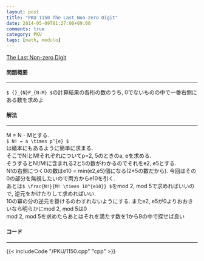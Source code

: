 ```yaml
---
layout: post
title: "PKU 1150 The Last Non-zero Digit"
date: 2014-05-09T01:27:00+09:00
comments: true
category: PKU
tags: [math, modulo]
---
```


[The Last Non-zero Digit](http://poj.org/problem?id=1150)

#### 問題概要

****

`$ {}_{N}P_{N-M} $`の計算結果の各桁の数のうち, 0でないものの中で一番右側にある数を求めよ


#### 解法

****

M = N - Mとする.  
`$ N! = a \times p^{e} $`  
は蟻本にもあるように簡単に求まる.  
そこでN!とM!それぞれについてp=2, 5のときのa, eを求める.  
そうするとN!/M!に含まれる2と5の数がわかるのでそれをe2, e5とする.  
N!の右側につく0の数はe10 = min(e2,e5)個になる(2*5の数だから). 今回はその0の部分を無視したいので両方からe10を引く.  
あとは`$ \frac{N!}{M! \times 10^{e10}} $`をmod 2, mod 5で求めればいいので,  逆元をかけたりして求めればいい.  
10の冪の分の逆元を掛けるのわすれないようにする. またe2, e5が0よりおおきいなら明らかにmod 2, mod 5は0  
mod 2, mod 5を求めたらあとはそれを満たす数を1から9の中で探せば良い  

#### コード

****

{{< includeCode "/PKU/1150.cpp" "cpp" >}}


